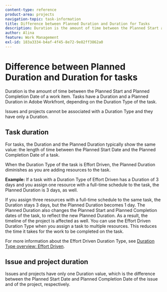 ```yaml
---
content-type: reference
product-area: projects
navigation-topic: task-information
title: Difference between Planned Duration and Duration for Tasks
description: Duration is the amount of time between the Planned Start and Planned Completion Date of a work item. Tasks have a Duration and a Planned Duration in Adobe Workfront, depending on the Duration Type of the task.
author: Alina
feature: Work Management
exl-id: 183a3334-b4af-4f45-8e72-9e82ff3862a0
---
```

# Difference between Planned Duration and Duration for tasks

Duration is the amount of time between the Planned Start and Planned Completion Date of a work item. Tasks have a Duration and a Planned Duration in Adobe Workfront, depending on the Duration Type of the task.

Issues and projects cannot be associated with a Duration Type and they have only a Duration.

## Task duration

For tasks, the Duration and the Planned Duration typically show the same value: the length of time between the Planned Start Date and the Planned Completion Date of a task.

When the Duration Type of the task is Effort Driven, the Planned Duration diminishes as you are adding resources to the task. 

**Example:** If a task with a Duration Type of Effort Driven has a Duration of 3 days and you assign one resource with a full-time schedule to the task, the Planned Duration is 3 days, as well.

If you assign three resources with a full-time schedule to the same task, the Duration stays 3 days, but the Planned Duration becomes 1 day. The Planned Duration also changes the Planned Start and Planned Completion dates of the task, to reflect the new Planned Duration. As a result, the timeline of the project is affected as well. 
You can use the Effort Driven Duration Type when you assign a task to multiple resources. This reduces the time it takes for the work to be completed on the task.

For more information about the Effort Driven Duration Type, see [Duration Type overview: Effort Driven](../../../manage-work/tasks/taskdurtn/effort-driven.md).

## Issue and project duration

Issues and projects have only one Duration value, which is the difference between the Planned Start Date and Planned Completion Date of the issue and of the project, respectively.
